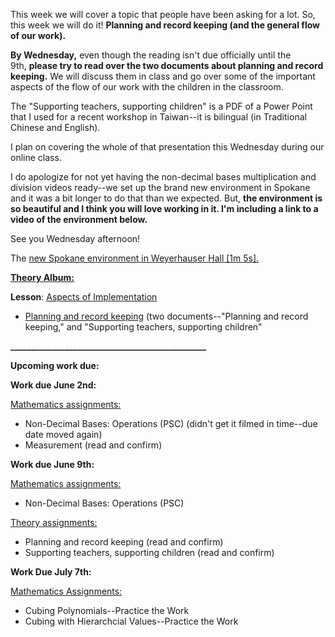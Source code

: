 
This week we will cover a topic that people have been asking for a lot. So, this week we will do it! **Planning and record keeping (and the general flow of our work).** 

**By Wednesday,** even though the reading isn't due officially until the 9th, **please try to read over the two documents about planning and record keeping.** We will discuss them in class and go over some of the important aspects of the flow of our work with the children in the classroom. 

The "Supporting teachers, supporting children" is a PDF of a Power Point that I used for a recent workshop in Taiwan--it is bilingual (in Traditional Chinese and English). 

I plan on covering the whole of that presentation this Wednesday during our online class. 

I do apologize for not yet having the non-decimal bases multiplication and division videos ready--we set up the brand new environment in Spokane and it was a bit longer to do that than we expected. But, **the environment is so beautiful and I think you will love working in it. I'm including a link to a video of the environment below.** 

See you Wednesday afternoon!

The [new Spokane environment in Weyerhauser Hall [1m 5s].](https://vimeo.com/1088942398/24bfb5b579) 

[**Theory Album:**](https://montessorinorthwest.populiweb.com/router/courseofferings/10738327/lessons/index)

**Lesson**: [Aspects of Implementation](https://montessorinorthwest.populiweb.com/router/courseofferings/10738327/lessons/12679780/show)

- [Planning and record keeping](https://montessorinorthwest.populiweb.com/router/courseofferings/10738327/lessons/12679780/pages/13278743/show) (two documents--"Planning and record keeping," and "Supporting teachers, supporting children"

**_______________________________________________**

**Upcoming work due:**

**Work due June 2nd:**

[Mathematics assignments:](https://montessorinorthwest.populiweb.com/router/courseofferings/10738324/assignments/index)

- Non-Decimal Bases: Operations (PSC) (didn't get it filmed in time--due date moved again)
- Measurement (read and confirm) 

**Work due June 9th:**

[Mathematics assignments:](https://montessorinorthwest.populiweb.com/router/courseofferings/10738324/assignments/index)

- Non-Decimal Bases: Operations (PSC)

[Theory assignments:](https://montessorinorthwest.populiweb.com/router/courseofferings/10738327/assignments/index)

- Planning and record keeping (read and confirm)
- Supporting teachers, supporting children (read and confirm)

**Work Due July 7th:**

[Mathematics Assignments:](https://montessorinorthwest.populiweb.com/router/courseofferings/10738324/assignments/index)

- Cubing Polynomials--Practice the Work
- Cubing with Hierarchcial Values--Practice the Work
